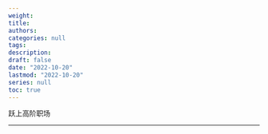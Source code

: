 ```yaml
---
weight: 
title: 
authors:
categories: null
tags:
description: 
draft: false
date: "2022-10-20"
lastmod: "2022-10-20"
series: null
toc: true
---
```


跃上高阶职场

<!--more-->
---



